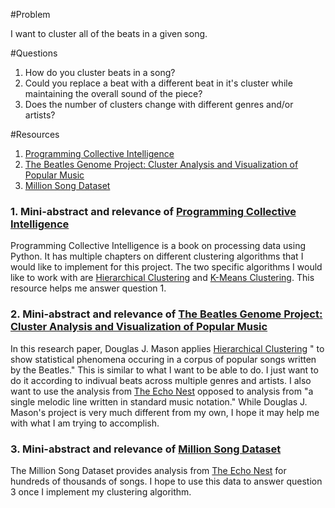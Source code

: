 #Problem

I want to cluster all of the beats in a given song.

#Questions

1. How do you cluster beats in a song?
2. Could you replace a beat with a different beat in it's cluster while maintaining the overall sound of the piece?
3. Does the number of clusters change with different genres and/or artists?

#Resources

1. [Programming Collective Intelligence]
2. [The Beatles Genome Project: Cluster Analysis and Visualization of Popular Music]
3. [Million Song Dataset]

### 1. Mini-abstract and relevance of [Programming Collective Intelligence]

Programming Collective Intelligence is a book on processing data using Python. It has multiple chapters on different clustering algorithms that I would like to implement for this project. The two specific algorithms I would like to work with are [Hierarchical Clustering] and [K-Means Clustering]. This resource helps me answer question 1.

### 2. Mini-abstract and relevance of [The Beatles Genome Project: Cluster Analysis and Visualization of Popular Music]

In this research paper, Douglas J. Mason applies [Hierarchical Clustering] " to show statistical phenomena occuring in a corpus of popular songs written by the Beatles." This is similar to what I want to be able to do. I just want to do it according to indivual beats across multiple genres and artists. I also want to use the analysis from [The Echo Nest] opposed to analysis from "a single melodic line written in standard music notation." While Douglas J. Mason's project is very much different from my own, I hope it may help me with what I am trying to accomplish.

### 3. Mini-abstract and relevance of [Million Song Dataset]

The Million Song Dataset provides analysis from [The Echo Nest] for hundreds of thousands of songs. I hope to use this data to answer question 3 once I implement my clustering algorithm. 

[Programming Collective Intelligence]: http://0-proquest.safaribooksonline.com.wncln.wncln.org/book/web-development/9780596529321
[The Beatles Genome Project: Cluster Analysis and Visualization of Popular Music]: http://web.cse.ohio-state.edu/~raghu/teaching/CSE5544/Visweek2012/infovis/posters/mason.pdf
[Million Song Dataset]: http://labrosa.ee.columbia.edu/millionsong/
[Hierarchical Clustering]: http://0-proquest.safaribooksonline.com.wncln.wncln.org/book/web-development/9780596529321/3dot-discovering-groups/hierarchical_clustering
[K-Means Clustering]: http://0-proquest.safaribooksonline.com.wncln.wncln.org/book/web-development/9780596529321/3dot-discovering-groups/hierarchical_clustering#X2ludGVybmFsX0h0bWxWaWV3P3htbGlkPTk3ODA1OTY1MjkzMjElMkZrbWVhbnNfY2x1c3RlcmluZyZxdWVyeT1ub24tbmVnYXRpdmU=
[The Echo Nest]: http://the.echonest.com/
